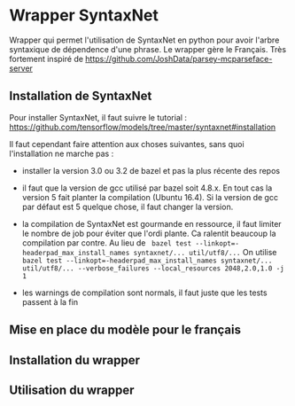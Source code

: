 # Wrapper SyntaxNet

Wrapper qui permet l'utilisation de SyntaxNet en python pour avoir l'arbre syntaxique de dépendence d'une phrase. Le wrapper gère le Français.
Très fortement inspiré de https://github.com/JoshData/parsey-mcparseface-server

## Installation de SyntaxNet

Pour installer SyntaxNet, il faut suivre le tutorial : https://github.com/tensorflow/models/tree/master/syntaxnet#installation

Il faut cependant faire attention aux choses suivantes, sans quoi l'installation ne marche pas :
* installer la version 3.0 ou 3.2 de bazel et pas la plus récente des repos 
* il faut que la version de gcc utilisé par bazel soit 4.8.x. En tout cas la version 5 fait planter la compilation (Ubuntu 16.4). Si la version de gcc par défaut est 5 quelque chose, il faut changer la version.
* la compilation de SyntaxNet est gourmande en ressource, il faut limiter le nombre de job pour éviter que l'ordi plante. Ca ralentit beaucoup la compilation par contre. 
Au lieu de ` bazel test --linkopt=-headerpad_max_install_names syntaxnet/... util/utf8/...` 
On utilise ` bazel test --linkopt=-headerpad_max_install_names syntaxnet/... util/utf8/... --verbose_failures --local_resources 2048,2.0,1.0 -j 1`

* les warnings de compilation sont normals, il faut juste que les tests passent à la fin

## Mise en place du modèle pour le français



## Installation du wrapper




## Utilisation du wrapper
